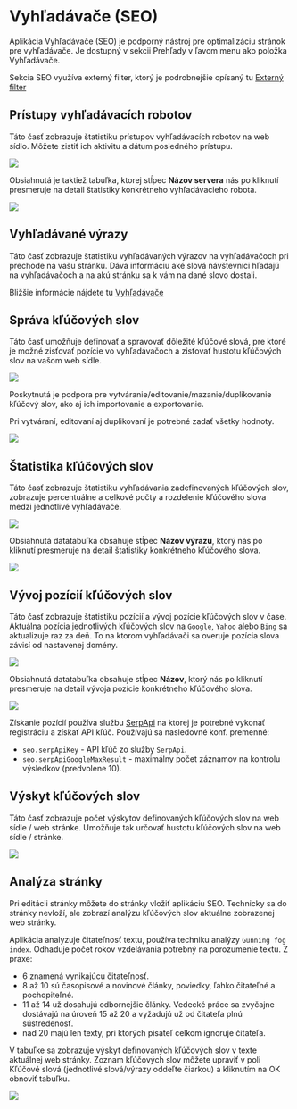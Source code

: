 # Vyhľadávače (SEO)

Aplikácia Vyhľadávače (SEO) je podporný nástroj pre optimalizáciu stránok pre vyhľadávače. Je dostupný v sekcii Prehľady v ľavom menu ako položka Vyhľadávače.

Sekcia SEO využíva externý filter, ktorý je podrobnejšie opísaný tu [Externý filter](../stat/external-filter.md)

## Prístupy vyhľadávacích robotov

Táto časť zobrazuje štatistiku prístupov vyhľadávacích robotov na web sídlo. Môžete zistiť ich aktivitu a dátum posledného prístupu.

![](seo-admin-page.png)

Obsiahnutá je taktiež tabuľka, ktorej stĺpec **Názov servera** nás po kliknutí presmeruje na detail štatistiky konkrétneho vyhľadávacieho robota.

![](seo-admin-details-page.png)

## Vyhľadávané výrazy

Táto časť zobrazuje štatistiku vyhľadávaných výrazov na vyhľadávačoch pri prechode na vašu stránku. Dáva informáciu aké slová návštevníci hľadajú na vyhľadávačoch a na akú stránku sa k vám na dané slovo dostali.

Bližšie informácie nájdete tu [Vyhľadávače](../stat/README.md#vyhľadávače)

## Správa kľúčových slov

Táto časť umožňuje definovať a spravovať dôležité kľúčové slová, pre ktoré je možné zisťovať pozície vo vyhľadávačoch a zisťovať hustotu kľúčových slov na vašom web sídle.

![](seo-management-keywords-page.png)

Poskytnutá je podpora pre vytváranie/editovanie/mazanie/duplikovanie kľúčový slov, ako aj ich importovanie a exportovanie.

Pri vytváraní, editovaní aj duplikovaní je potrebné zadať všetky hodnoty.

![](seo-management-keywords-editor.png)

## Štatistika kľúčových slov

Táto časť zobrazuje štatistiku vyhľadávania zadefinovaných kľúčových slov, zobrazuje percentuálne a celkové počty a rozdelenie kľúčového slova medzi jednotlivé vyhľadávače.

![](seo-stat-keywords-page.png)

Obsiahnutá datatabuľka obsahuje stĺpec **Názov výrazu**, ktorý nás po kliknutí presmeruje na detail štatistiky konkrétneho kľúčového slova.

![](seo-stat-keywords-detail-page.png)

## Vývoj pozícií kľúčových slov

Táto časť zobrazuje štatistiku pozícií a vývoj pozície kľúčových slov v čase. Aktuálna pozícia jednotlivých kľúčových slov na `Google`, `Yahoo` alebo `Bing` sa aktualizuje raz za deň. To na ktorom vyhľadávači sa overuje pozícia slova závisí od nastavenej domény.

![](seo-positions-page.png)

Obsiahnutá datatabuľka obsahuje stĺpec **Názov**, ktorý nás po kliknutí presmeruje na detail vývoja pozície konkrétneho kľúčového slova.

![](seo-positions-details-page.png)

Získanie pozícií používa službu [SerpApi](https://serpapi.com) na ktorej je potrebné vykonať registráciu a získať API kľúč. Používajú sa nasledovné konf. premenné:

- `seo.serpApiKey` - API kľúč zo služby `SerpApi`.
- `seo.serpApiGoogleMaxResult` - maximálny počet záznamov na kontrolu výsledkov (predvolene 10).

## Výskyt kľúčových slov

Táto časť zobrazuje počet výskytov definovaných kľúčových slov na web sídle / web stránke. Umožňuje tak určovať hustotu kľúčových slov na web sídle / stránke.

![](seo-number-keywords-page.png)

## Analýza stránky

Pri editácii stránky môžete do stránky vložiť aplikáciu SEO. Technicky sa do stránky nevloží, ale zobrazí analýzu kľúčových slov aktuálne zobrazenej web stránky.

Aplikácia analyzuje čitateľnosť textu, používa techniku analýzy `Gunning fog index`. Odhaduje počet rokov vzdelávania potrebný na porozumenie textu. Z praxe:

- 6 znamená vynikajúcu čitateľnosť.
- 8 až 10 sú časopisové a novinové články, poviedky, ľahko čitateľné a pochopiteľné.
- 11 až 14 už dosahujú odbornejšie články. Vedecké práce sa zvyčajne dostávajú na úroveň 15 až 20 a vyžadujú už od čitateľa plnú sústredenosť.
- nad 20 majú len texty, pri ktorých pisateľ celkom ignoruje čitateľa.

V tabuľke sa zobrazuje výskyt definovaných kľúčových slov v texte aktuálnej web stránky. Zoznam kľúčových slov môžete upraviť v poli Kľúčové slová (jednotlivé slová/výrazy oddeľte čiarkou) a kliknutím na OK obnoviť tabuľku.

![](seo-app.png)

